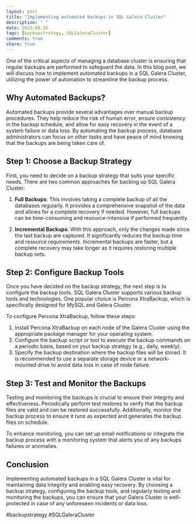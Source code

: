 ```yaml
---
layout: post
title: "Implementing automated backups in SQL Galera Cluster"
description: " "
date: 2023-09-26
tags: [backupstrategy, SQLGaleraCluster]
comments: true
share: true
---
```


One of the critical aspects of managing a database cluster is ensuring that regular backups are performed to safeguard the data. In this blog post, we will discuss how to implement automated backups in a SQL Galera Cluster, utilizing the power of automation to streamline the backup process.

## Why Automated Backups?

Automated backups provide several advantages over manual backup procedures. They help reduce the risk of human error, ensure consistency in the backup schedule, and allow for easy recovery in the event of a system failure or data loss. By automating the backup process, database administrators can focus on other tasks and have peace of mind knowing that the backups are being taken care of.

## Step 1: Choose a Backup Strategy

First, you need to decide on a backup strategy that suits your specific needs. There are two common approaches for backing up SQL Galera Cluster:

1. **Full Backups**: This involves taking a complete backup of all the databases regularly. It provides a comprehensive snapshot of the data and allows for a complete recovery if needed. However, full backups can be time-consuming and resource-intensive if performed frequently.

2. **Incremental Backups**: With this approach, only the changes made since the last backup are captured. It significantly reduces the backup time and resource requirements. Incremental backups are faster, but a complete recovery may take longer as it requires restoring multiple backup sets.

## Step 2: Configure Backup Tools

Once you have decided on the backup strategy, the next step is to configure the backup tools. SQL Galera Cluster supports various backup tools and technologies. One popular choice is Percona XtraBackup, which is specifically designed for MySQL and Galera Cluster.

To configure Percona XtraBackup, follow these steps:

1. Install Percona XtraBackup on each node of the Galera Cluster using the appropriate package manager for your operating system.
2. Configure the backup script or tool to execute the backup commands on a periodic basis, based on your backup strategy (e.g., daily, weekly).
3. Specify the backup destination where the backup files will be stored. It is recommended to use a separate storage device or a network-mounted drive to avoid data loss in case of node failure.

## Step 3: Test and Monitor the Backups

Testing and monitoring the backups is crucial to ensure their integrity and effectiveness. Periodically perform test restores to verify that the backup files are valid and can be restored successfully. Additionally, monitor the backup process to ensure it runs as expected and generates the backup files on schedule.

To enhance monitoring, you can set up email notifications or integrate the backup process with a monitoring system that alerts you of any backups failures or anomalies.

## Conclusion

Implementing automated backups in a SQL Galera Cluster is vital for maintaining data integrity and enabling easy recovery. By choosing a backup strategy, configuring the backup tools, and regularly testing and monitoring the backups, you can ensure that your Galera Cluster is well-protected in case of any unforeseen incidents or data loss.

#backupstrategy #SQLGaleraCluster